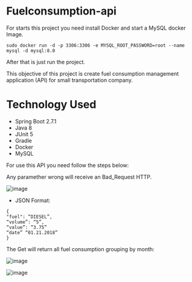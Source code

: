 # Fuelconsumption-api

For starts this project you need install Docker and start a MySQL docker Image.

``` sudo docker run -d -p 3306:3306 -e MYSQL_ROOT_PASSWORD=root --name mysql -d mysql:8.0 ```

After that is just run the project.

This objective of this project is create fuel consumption management application (API) for small transportation company.

# Technology Used
* Spring Boot 2.7.1
* Java 8
* JUnit 5
* Gradle
* Docker
* MySQL

For use this API you need follow the steps below:

Any paramether wrong will receive an Bad_Request HTTP.

![image](https://user-images.githubusercontent.com/49644607/178124762-9438cd53-ce69-4c91-acb4-2017da38e164.png)

* JSON Format:
```
{
"fuel": “DIESEL”,
“volume”: “5”,
“value”: “3.75”
“date” “01.21.2018”
}
```


The Get will return all fuel consumption grouping by month:

![image](https://user-images.githubusercontent.com/49644607/178124821-3ffa8d37-546d-41d2-a9d7-c952be7b441f.png)

![image](https://user-images.githubusercontent.com/49644607/178124829-d0849674-2ef4-40fd-b492-262b3dc3d0c0.png)

